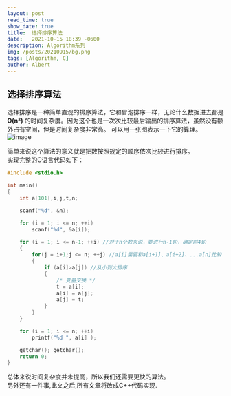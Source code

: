```yaml
---
layout: post
read_time: true
show_date: true
title:  选择排序算法
date:   2021-10-15 18:39 -0600
description: Algorithm系列
img: /posts/20210915/bg.png
tags: [Algorithm, C]
author: Albert
---
```


## 选择排序算法

选择排序是一种简单直观的排序算法，它和冒泡排序一样，无论什么数据进去都是 __O(n²)__ 的时间复杂度。因为这个也是一次次比较最后输出的排序算法，虽然没有额外占有空间，但是时间复杂度非常高。
可以用一张图表示一下它的算理。
![image](https://www.runoob.com/wp-content/uploads/2019/03/selectionSort.gif)

简单来说这个算法的意义就是把数按照规定的顺序依次比较进行排序。  
实现完整的C语言代码如下：
```C
#include <stdio.h>

int main()
{
	int a[101],i,j,t,n;

	scanf("%d", &n);

	for (i = 1; i <= n; ++i)
		scanf("%d", &a[i]);

	for (i = 1; i <= n-1; ++i) //对于n个数来说，要进行n-1轮，确定前4轮
	{
		for(j = i+1;j <= n; ++j) //a[i]需要和a[i+1]、a[i+2]、...a[n]比较
		{
			if (a[i]>a[j]) //从小到大排序
			{ 
				/* 变量交换 */
				t = a[i]; 
				a[i] = a[j]; 
				a[j] = t; 
			}
		}
	}

	for (i = 1; i <= n; ++i)
		printf("%d ", a[i] );

	getchar(); getchar();
	return 0;
}
```
总体来说时间复杂度并未提高，所以我们还需要更快的算法。  
另外还有一件事,此文之后,所有文章将改成C++代码实现.